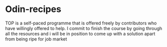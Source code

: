 # Odin-recipes
TOP is a self-paced programme that is offered freely by contributors who have willingly offered to help. I commit to finish the course by going through all the resources and i will be in position to come up with a solution apart from being ripe for job market